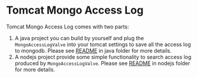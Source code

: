 Tomcat Mongo Access Log
=======================

Tomcat Mongo Access Log comes with two parts:

1. A java project you can build by yourself and plug the ``MongoAccessLogValve`` into your tomcat settings to save all the access log to mongodb. Please see [README](java/README.md) in java folder for more details.
2. A nodejs project provide some simple functionality to search access log produced by ``MongoAccessLogValve``. Please see [README](nodejs/README.md) in nodejs folder for more details.


